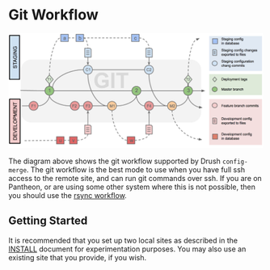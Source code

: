 # Git Workflow

![git workflow](img/git_workflow.png)

The diagram above shows the git workflow supported by Drush `config-merge`.  The git workflow is the best mode to use when you have full ssh access to the remote site, and can run git commands over ssh.  If you are on Pantheon, or are using some other system where this is not possible, then you should use the [rsync workflow](rsync_workflow.md).

## Getting Started

It is recommended that you set up two local sites as described in the [INSTALL](../INSTALL.md) document for experimentation purposes.  You may also use an existing site that you provide, if you wish.


